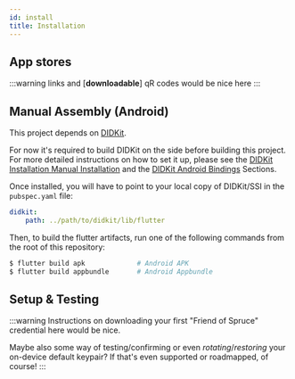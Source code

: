 ```yaml
---
id: install
title: Installation
---
```


## App stores

:::warning
links and [**downloadable**] qR codes would be nice here
:::

## Manual Assembly (Android)

This project depends on [DIDKit](https://github.com/spruceid/didkit). 

For now it's required to build DIDKit on the side before building this project. For more detailed instructions on how to set it up, please see the [DIDKit Installation Manual Installation](/docs/didkit/install#manual) and the [DIDKit Android Bindings](/docs/didkit/ffis#android) Sections.

Once installed, you will have to point to your local copy of DIDKit/SSI in the `pubspec.yaml` file:

```yaml
didkit:
    path: ../path/to/didkit/lib/flutter
```

Then, to build the flutter artifacts, run one of the following
commands from the root of this repository:

```bash
$ flutter build apk             # Android APK
$ flutter build appbundle       # Android Appbundle
```
## Setup & Testing

:::warning
Instructions on downloading your first "Friend of Spruce" credential here would be nice.

Maybe also some way of testing/confirming or even *rotating*/*restoring* your on-device default keypair? If that's even supported or roadmapped, of course!
:::
